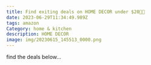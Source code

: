 ```yaml
---
title: Find exiting deals on HOME DECOR under $20🥳🥳
date: 2023-06-29T11:34:49.989Z
tags: amazon
Category: home & kitchen
description: HOME DECOR
image: img/20230615_145513_0000.png
---
```

f﻿ind the deals below...